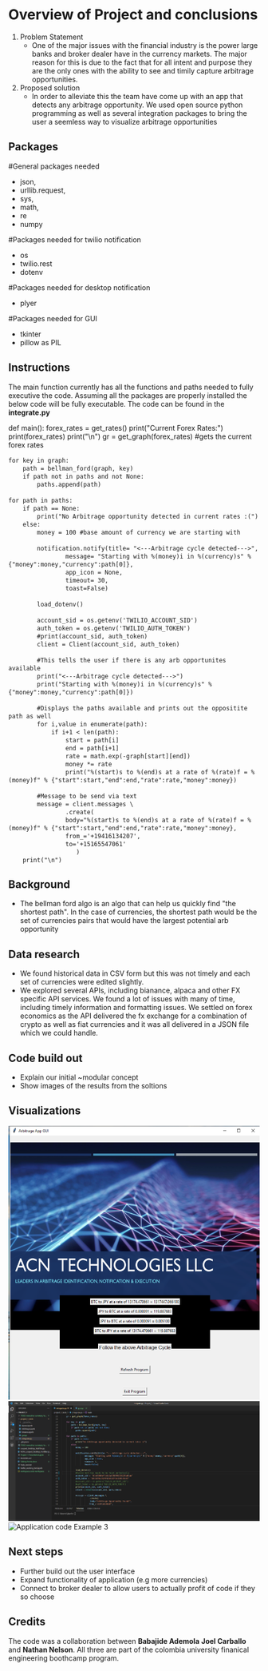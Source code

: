 # Overview of Project and conclusions
1. Problem Statement
    - One of the major issues with the financial industry is the power large banks and broker dealer have in the currency markets. The major reason for this is due to the fact that for all intent and purpose they are the only ones with the ability to see and timily capture arbitrage opportunities. 
2.  Proposed solution
    - In order to alleviate this the team have come up with an app that detects any arbitrage opportunity. We used open source python programming as well as several integration packages to bring the user a seemless way to visualize arbitrage opportunities

## Packages
#General packages needed
- json,
- urllib.request, 
- sys, 
- math, 
- re
- numpy 

#Packages needed for twilio notification
- os
- twilio.rest
- dotenv 

#Packages needed for desktop notification
- plyer
 
#Packages needed for GUI
- tkinter
- pillow as PIL

## Instructions

The main function currently has all the functions and paths needed to fully executive the code. Assuming all the packages are properly installed the below code will be fully executable. The code can be found in the **integrate.py**  

def main():
    forex_rates = get_rates()
    print("Current Forex Rates:")
    print(forex_rates)
    print("\n")
    gr = get_graph(forex_rates) #gets the current forex rates
    
    for key in graph: 
        path = bellman_ford(graph, key)
        if path not in paths and not None:
            paths.append(path)

    for path in paths:
        if path == None:
            print("No Arbitrage opportunity detected in current rates :(")
        else:
            money = 100 #base amount of currency we are starting with
            
            notification.notify(title= "<---Arbitrage cycle detected--->",
                    message= "Starting with %(money)i in %(currency)s" % {"money":money,"currency":path[0]},
                    app_icon = None,
                    timeout= 30,
                    toast=False)

            load_dotenv() 

            account_sid = os.getenv('TWILIO_ACCOUNT_SID')
            auth_token = os.getenv('TWILIO_AUTH_TOKEN')
            #print(account_sid, auth_token)
            client = Client(account_sid, auth_token)

            #This tells the user if there is any arb opportunites available
            print("<---Arbitrage cycle detected--->")
            print("Starting with %(money)i in %(currency)s" % {"money":money,"currency":path[0]})

            #Displays the paths available and prints out the oppositite path as well
            for i,value in enumerate(path):
                if i+1 < len(path):
                    start = path[i]
                    end = path[i+1]
                    rate = math.exp(-graph[start][end])
                    money *= rate
                    print("%(start)s to %(end)s at a rate of %(rate)f = %(money)f" % {"start":start,"end":end,"rate":rate,"money":money})

            #Message to be send via text
            message = client.messages \
                    .create(
                    body="%(start)s to %(end)s at a rate of %(rate)f = %(money)f" % {"start":start,"end":end,"rate":rate,"money":money},
                    from_='+19416134207',
                    to='+15165547061'
                       )    
        print("\n")

 

## Background

- The bellman ford algo is an algo that can help us quickly find "the shortest path". In the case of currencies, the shortest path would be the set of currencies pairs that would have the largest potential arb opportunity

## Data research 
- We found historical data in CSV form but this was not timely and each set of currencies were edited slightly.
- We explored several APIs, including bianance, alpaca and other FX specific API services. We found a lot of issues with many of time, including timely information and formatting issues. We settled on forex economics as the API delivered the fx exchange for a combination of crypto as well as fiat currencies and it was all delivered in a JSON file which we could handle.

## Code build out
- Explain our initial ~modular concept
- Show images of the results from the soltions

## Visualizations

![Application code Example 1](A.png)
![Application code Example 2](B.png)
![Application code Example 3](PP.JPG)

## Next steps
- Further build out the user interface
- Expand functionality of application (e.g more currencies)
- Connect to broker dealer to allow users to actually profit of code if they so choose

## Credits

The code was a collaboration between **Babajide Ademola** **Joel Carballo** and **Nathan Nelson**. All three are part of the colombia university finanical engineering boothcamp program.
